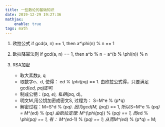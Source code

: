 ```yaml
---
title: 一些数论的基础知识
date: 2019-12-29 19:27:36
mathjax:
    enable: true
tags: math
---
```


1. 欧拉公式
if gcd(a, n) == 1, then a^\phi(n) % n == 1

2. 欧拉降幂法则
if gcd(a, n) == 1, then a^b % n = a^(b % \phi(n)) % n

2. RSA加密
    - 取大素数p, q
    - 取数字e、d, 使得： e*d % \phi(p*q) == 1. 由欧拉公式得，只要满足gcd(e*d, p*q)即可
    - 制成公钥：(p*q, e), 私钥(p*q, d)。
    - 明文M,用公钥加密成密文S, 过程为： S=M^e % (p*q)
    - 解密过程：M=S^d % (p*q). 因为gcd(M, (p*q)) == 1, 所以S=M^e % (p*q) = M^(e*d) % (p*q)
        由欧拉定理: M^(\phi(p*q)) % (p*q) == 1, 而e*d % \phi(p*q) == 1, 有： M^(e*d-1) % (p*q) == 1;
        从而M^(e*d) % (p*q) = M;                                    